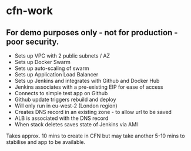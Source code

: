 # cfn-work
## For demo purposes only - not for production - poor security.

* Sets up VPC with 2 public subnets / AZ
* Sets up Docker Swarm
* Sets up auto-scaling of swarm
* Sets up Application Load Balancer
* Sets up Jenkins and integrates with Github and Docker Hub
* Jenkins associates with a pre-existing EIP for ease of access
* Connects to simple test app on Github
* Github update triggers rebuild and deploy
* Will only run in eu-west-2 (London region)
* Creates DNS record in an existing zone - to allow url to be saved
* ALB is associated with the DNS record
* When stack deletes saves state of Jenkins via AMI

Takes approx. 10 mins to create in CFN but may take another 5-10 mins to stabilise
and app to be available.
